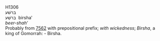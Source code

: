 <body>
  <p>H1306<br>  בּרשׁע  <br> בִּרשַׁע  ‎  birsha‛  <br><i>beer-shah‘ </i><br>Probably from <a href="h7562.htm">7562</a> with prepositional prefix; <i>with</i> <i>wickedness</i>; <i>Birsha</i>, a king of Gomorrah: - Birsha.<br></p>
 </body>
